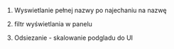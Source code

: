 1. Wyswietlanie pełnej nazwy po najechaniu na nazwę
2. filtr wyświetlania w panelu

3. Odsiezanie - skalowanie podgladu do UI
